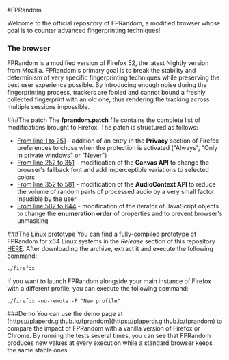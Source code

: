 #FPRandom

Welcome to the official repository of FPRandom, a modified browser
whose goal is to counter advanced fingerprinting techniques!

### The browser
FPRandom is a modified version of Firefox 52, the latest Nightly version
from Mozilla. FPRandom's primary goal is to break the stability and determinism
of very specific fingerprinting techniques while preserving the best user experience possible.
By introducing enough noise during the fingerprinting process, trackers are fooled and cannot bound 
a freshly collected fingerprint with an old one, thus rendering the tracking across
multiple sessions impossible.

###The patch
The **fprandom.patch** file contains the complete list of modifications brought
to Firefox. The patch is structured as follows:
* [From line 1 to 251](https://github.com/plaperdr/fprandom/blob/master/fprandom.patch#L1) -
addition of an entry in the **Privacy** section of Firefox preferences to chose
when the protection is activated ("Always", "Only in private windows" or "Never")
* [From line 252 to 351](https://github.com/plaperdr/fprandom/blob/master/fprandom.patch#L252) -
modification of the **Canvas API** to change the browser's fallback font and add imperceptible
variations to selected colors
* [From line 352 to 581](https://github.com/plaperdr/fprandom/blob/master/fprandom.patch#L352) -
modification of the **AudioContext API** to reduce the volume of random parts of
processed audio by a very small factor inaudible by the user
* [From line 582 to 644](https://github.com/plaperdr/fprandom/blob/master/fprandom.patch#L582) -
modification of the iterator of JavaScript objects to change the **enumeration order** of properties
and to prevent browser's unmasking


###The Linux prototype
You can find a fully-compiled prototype of FPRandom for x64 Linux systems 
in the _Release_ section of this repository 
[HERE](https://github.com/plaperdr/fprandom/releases).
After downloading the archive, extract it and execute the following command:

    ./firefox

If you want to launch FPRandom alongside your main instance of Firefox with a different
profile, you can execute the following command:

    ./firefox -no-remote -P "New profile"
    
    
###Demo
You can use the demo page at
[https://plaperdr.github.io/fprandom](https://plaperdr.github.io/fprandom)
to compare the impact of FPRandom with a vanilla version of Firefox or Chrome.
By running the tests several times, you can see that FPRandom produces new values at every
execution while a standard browser keeps the same stable ones.









